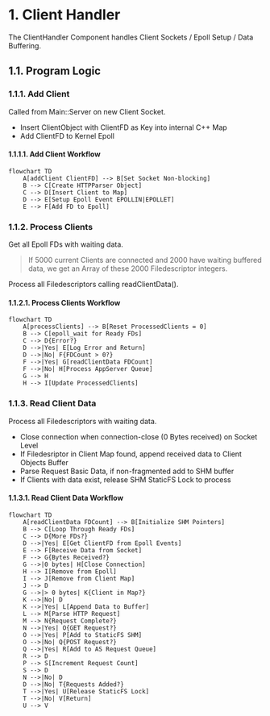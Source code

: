 # 1. Client Handler

The ClientHandler Component handles Client Sockets / Epoll Setup / Data Buffering.

## 1.1. Program Logic

### 1.1.1. Add Client

Called from Main::Server on new Client Socket.

- Insert ClientObject with ClientFD as Key into internal C++ Map
- Add ClientFD to Kernel Epoll

#### 1.1.1.1. Add Client Workflow

```mermaid
flowchart TD
    A[addClient ClientFD] --> B[Set Socket Non-blocking]
    B --> C[Create HTTPParser Object]
    C --> D[Insert Client to Map]
    D --> E[Setup Epoll Event EPOLLIN|EPOLLET]
    E --> F[Add FD to Epoll]
```

### 1.1.2. Process Clients

Get all Epoll FDs with waiting data.

> If 5000 current Clients are connected and 2000 have waiting buffered data, we get an
Array of these 2000 Filedescriptor integers.

Process all Filedescriptors calling readClientData().

#### 1.1.2.1. Process Clients Workflow

```mermaid
flowchart TD
    A[processClients] --> B[Reset ProcessedClients = 0]
    B --> C[epoll_wait for Ready FDs]
    C --> D{Error?}
    D -->|Yes| E[Log Error and Return]
    D -->|No| F{FDCount > 0?}
    F -->|Yes| G[readClientData FDCount]
    F -->|No| H[Process AppServer Queue]
    G --> H
    H --> I[Update ProcessedClients]
```

### 1.1.3. Read Client Data

Process all Filedescriptors with waiting data.

- Close connection when connection-close (0 Bytes received) on Socket Level
- If Filedesriptor in Client Map found, append received data to Client Objects Buffer
- Parse Request Basic Data, if non-fragmented add to SHM buffer
- If Clients with data exist, release SHM StaticFS Lock to process

#### 1.1.3.1. Read Client Data Workflow

```mermaid
flowchart TD
    A[readClientData FDCount] --> B[Initialize SHM Pointers]
    B --> C[Loop Through Ready FDs]
    C --> D{More FDs?}
    D -->|Yes| E[Get ClientFD from Epoll Events]
    E --> F[Receive Data from Socket]
    F --> G{Bytes Received?}
    G -->|0 bytes| H[Close Connection]
    H --> I[Remove from Epoll]
    I --> J[Remove from Client Map]
    J --> D
    G -->|> 0 bytes| K{Client in Map?}
    K -->|No| D
    K -->|Yes| L[Append Data to Buffer]
    L --> M[Parse HTTP Request]
    M --> N{Request Complete?}
    N -->|Yes| O{GET Request?}
    O -->|Yes| P[Add to StaticFS SHM]
    O -->|No| Q{POST Request?}
    Q -->|Yes| R[Add to AS Request Queue]
    R --> D
    P --> S[Increment Request Count]
    S --> D
    N -->|No| D
    D -->|No| T{Requests Added?}
    T -->|Yes| U[Release StaticFS Lock]
    T -->|No| V[Return]
    U --> V
```
